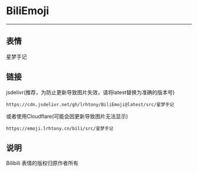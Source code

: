 # BiliEmoji
---
## 表情
星梦手记
## 链接
jsdelivr(推荐，为防止更新导致图片失效，请将latest替换为准确的版本号)
```
https://cdn.jsdelivr.net/gh/lrhtony/BiliEmoji@latest/src/星梦手记
```
或者使用Cloudflare(可能会因更新导致图片无法显示)
```
https://emoji.lrhtony.cn/bili/src/星梦手记
```
## 说明
Bilibili 表情的版权归原作者所有
